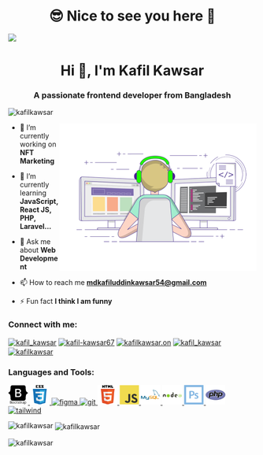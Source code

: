 <h1 align="center">😎 Nice to see you here 👋</h1>
<div><img src="https://media.licdn.com/dms/image/C5616AQE8MfEI0MNNfQ/profile-displaybackgroundimage-shrink_350_1400/0/1660911829157?e=1698883200&v=beta&t=_uCAV0vZQluouSDS18OO8pAJR7hVP9WURixd56qF7ls"></div>
<h1 align="center">Hi 👋, I'm Kafil Kawsar</h1>
<h3 align="center">A passionate frontend developer from Bangladesh</h3>

<p align="left"> <img src="https://komarev.com/ghpvc/?username=kafilkawsar&label=Profile%20views&color=0e75b6&style=flat" alt="kafilkawsar" /> </p>

<img align="right" alt="Coding" width="400" src="https://raw.githubusercontent.com/devSouvik/devSouvik/master/gif3.gif">

- 🔭 I’m currently working on **NFT Marketing**

- 🌱 I’m currently learning **JavaScript, React JS, PHP, Laravel...**

- 💬 Ask me about **Web Development**

- 📫 How to reach me **mdkafiluddinkawsar54@gmail.com**

- ⚡ Fun fact **I think I am funny**

<h3 align="left">Connect with me:</h3>
<p align="left">
<a href="https://twitter.com/kafil_kawsar" target="blank"><img align="center" src="https://raw.githubusercontent.com/rahuldkjain/github-profile-readme-generator/master/src/images/icons/Social/twitter.svg" alt="kafil_kawsar" height="30" width="40" /></a>
<a href="https://linkedin.com/in/kafil-kawsar67" target="blank"><img align="center" src="https://raw.githubusercontent.com/rahuldkjain/github-profile-readme-generator/master/src/images/icons/Social/linked-in-alt.svg" alt="kafil-kawsar67" height="30" width="40" /></a>
<a href="https://fb.com/kafilkawsar.on" target="blank"><img align="center" src="https://raw.githubusercontent.com/rahuldkjain/github-profile-readme-generator/master/src/images/icons/Social/facebook.svg" alt="kafilkawsar.on" height="30" width="40" /></a>
<a href="https://instagram.com/kafil_kawsar" target="blank"><img align="center" src="https://raw.githubusercontent.com/rahuldkjain/github-profile-readme-generator/master/src/images/icons/Social/instagram.svg" alt="kafil_kawsar" height="30" width="40" /></a>
<a href="https://discord.gg/kafilkawsar" target="blank"><img align="center" src="https://raw.githubusercontent.com/rahuldkjain/github-profile-readme-generator/master/src/images/icons/Social/discord.svg" alt="kafilkawsar" height="30" width="40" /></a>
</p>

<h3 align="left">Languages and Tools:</h3>
<p align="left"> <a href="https://getbootstrap.com" target="_blank" rel="noreferrer"> <img src="https://raw.githubusercontent.com/devicons/devicon/master/icons/bootstrap/bootstrap-plain-wordmark.svg" alt="bootstrap" width="40" height="40"/> </a> <a href="https://www.w3schools.com/css/" target="_blank" rel="noreferrer"> <img src="https://raw.githubusercontent.com/devicons/devicon/master/icons/css3/css3-original-wordmark.svg" alt="css3" width="40" height="40"/> </a> <a href="https://www.figma.com/" target="_blank" rel="noreferrer"> <img src="https://www.vectorlogo.zone/logos/figma/figma-icon.svg" alt="figma" width="40" height="40"/> </a> <a href="https://git-scm.com/" target="_blank" rel="noreferrer"> <img src="https://www.vectorlogo.zone/logos/git-scm/git-scm-icon.svg" alt="git" width="40" height="40"/> </a> <a href="https://www.w3.org/html/" target="_blank" rel="noreferrer"> <img src="https://raw.githubusercontent.com/devicons/devicon/master/icons/html5/html5-original-wordmark.svg" alt="html5" width="40" height="40"/> </a> <a href="https://developer.mozilla.org/en-US/docs/Web/JavaScript" target="_blank" rel="noreferrer"> <img src="https://raw.githubusercontent.com/devicons/devicon/master/icons/javascript/javascript-original.svg" alt="javascript" width="40" height="40"/> </a> <a href="https://www.mysql.com/" target="_blank" rel="noreferrer"> <img src="https://raw.githubusercontent.com/devicons/devicon/master/icons/mysql/mysql-original-wordmark.svg" alt="mysql" width="40" height="40"/> </a> <a href="https://nodejs.org" target="_blank" rel="noreferrer"> <img src="https://raw.githubusercontent.com/devicons/devicon/master/icons/nodejs/nodejs-original-wordmark.svg" alt="nodejs" width="40" height="40"/> </a> <a href="https://www.photoshop.com/en" target="_blank" rel="noreferrer"> <img src="https://raw.githubusercontent.com/devicons/devicon/master/icons/photoshop/photoshop-line.svg" alt="photoshop" width="40" height="40"/> </a> <a href="https://www.php.net" target="_blank" rel="noreferrer"> <img src="https://raw.githubusercontent.com/devicons/devicon/master/icons/php/php-original.svg" alt="php" width="40" height="40"/> </a> <a href="https://tailwindcss.com/" target="_blank" rel="noreferrer"> <img src="https://www.vectorlogo.zone/logos/tailwindcss/tailwindcss-icon.svg" alt="tailwind" width="40" height="40"/> </a> </p>

<p><img align="left" src="https://github-readme-stats.vercel.app/api/top-langs?username=kafilkawsar&show_icons=true&locale=en&layout=compact" alt="kafilkawsar" /></p>

<p>&nbsp;<img align="center" src="https://github-readme-stats.vercel.app/api?username=kafilkawsar&show_icons=true&locale=en" alt="kafilkawsar" /></p>

<p><img align="center" src="https://github-readme-streak-stats.herokuapp.com/?user=kafilkawsar&" alt="kafilkawsar" /></p>
